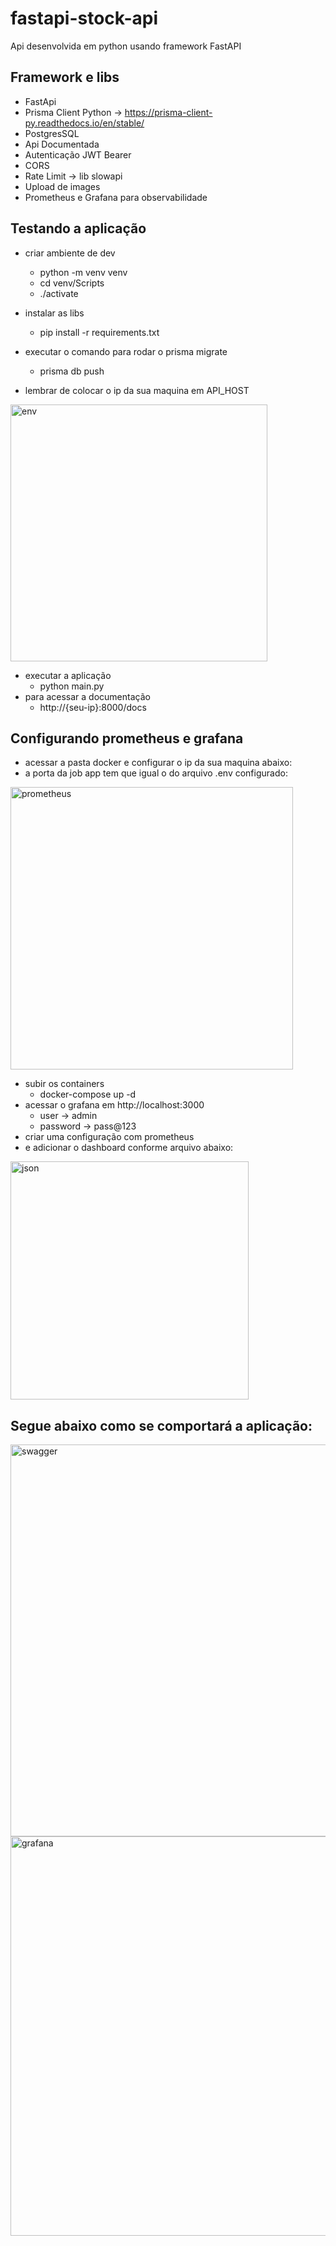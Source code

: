 # fastapi-stock-api
Api desenvolvida em python usando framework FastAPI
## Framework e libs
- FastApi
- Prisma Client Python -> https://prisma-client-py.readthedocs.io/en/stable/
- PostgresSQL
- Api Documentada
- Autenticação JWT Bearer
- CORS
- Rate Limit -> lib slowapi
- Upload de images
- Prometheus e Grafana para observabilidade

## Testando a aplicação
- criar ambiente de dev
  - python -m venv venv
  - cd venv/Scripts
  - ./activate
- instalar as libs
  - pip install -r requirements.txt
- executar o comando para rodar o prisma migrate
  - prisma db push

- lembrar de colocar o ip da sua maquina em API_HOST
 
<img width="411" alt="env" src="https://github.com/gbalves1989/fastapi-stock-api/assets/44848446/3dbbb082-fa3f-4df5-a189-5907574d51ba">

- executar a aplicação
  - python main.py
- para acessar a documentação
  - http://{seu-ip}:8000/docs

## Configurando prometheus e grafana
- acessar a pasta docker e configurar o ip da sua maquina abaixo:
- a porta da job app tem que igual o do arquivo .env configurado:
  
<img width="452" alt="prometheus" src="https://github.com/gbalves1989/fastapi-stock-api/assets/44848446/56da87ad-17a0-49d5-afcc-1d78aebfbc3c">

- subir os containers
  - docker-compose up -d
- acessar o grafana em http://localhost:3000
  - user -> admin
  - password -> pass@123
- criar uma configuração com prometheus
- e adicionar o dashboard conforme arquivo abaixo:
  
<img width="381" alt="json" src="https://github.com/gbalves1989/fastapi-stock-api/assets/44848446/1d6b317c-a4d1-4be5-ba2c-635960759c38">

## Segue abaixo como se comportará a aplicação:

<img width="627" alt="swagger" src="https://github.com/gbalves1989/fastapi-stock-api/assets/44848446/4d8aea9f-eaa0-457b-b8db-c824722d7998">

<img width="639" alt="grafana" src="https://github.com/gbalves1989/fastapi-stock-api/assets/44848446/bbe2a3b2-1d6c-41a1-87f7-8fe75e1c83cf">



